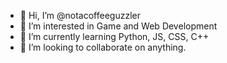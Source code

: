 - 👋 Hi, I’m @notacoffeeguzzler
- 👀 I’m interested in Game and Web Development
- 🌱 I’m currently learning Python, JS, CSS, C++
- 💞️ I’m looking to collaborate on anything.

<!---
notacoffeeguzzler/notacoffeeguzzler is a ✨ special ✨ repository because its `README.md` (this file) appears on your GitHub profile.
You can click the Preview link to take a look at your changes.
--->
